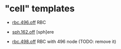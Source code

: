 # "cell" templates

* [rbc.496.off](rbc.496.off) RBC
* [sph.162.off](sph.162.off) [sph]ere

* [rbc.498.off](rbc.498.off) RBC with 496 node (TODO: remove it)
